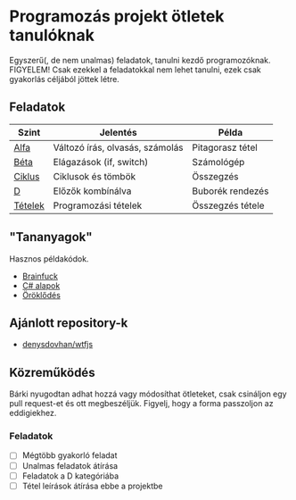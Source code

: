 # Programozás projekt ötletek tanulóknak

Egyszerű(, de nem unalmas) feladatok, tanulni kezdő programozóknak. FIGYELEM! Csak ezekkel a feladatokkal nem lehet tanulni, ezek csak gyakorlás céljából jöttek létre.

## Feladatok

| Szint                      | Jelentés                        | Példa            |
| -------------------------- | ------------------------------- | ---------------- |
| [Alfa](./Feladatok/A.md)   | Változó írás, olvasás, számolás | Pitagorasz tétel |
| [Béta](./Feladatok/B.md)   | Elágazások (if, switch)         | Számológép       |
| [Ciklus](./Feladatok/C.md) | Ciklusok és tömbök              | Összegzés        |
| [D](./Feladatok/D.md)      | Előzők kombínálva               | Buborék rendezés |
| [Tételek](Feladatok/T.md)  | Programozási tételek            | Összegzés tétele |

## "Tananyagok"

Hasznos példakódok.

- [Brainfuck](Tananyagok/brainfuck.md)
- [C# alapok](./Tananyagok/c#%20alapok.md)
- [Öröklődés](Tananyagok/öröklődés.md)

## Ajánlott repository-k

- [denysdovhan/wtfjs](https://github.com/denysdovhan/wtfjs)

## Közreműködés

Bárki nyugodtan adhat hozzá vagy módosíthat ötleteket, csak csináljon egy pull request-et és ott megbeszéljük. Figyelj, hogy a forma passzoljon az eddigiekhez.

### Feladatok

- [ ] Mégtöbb gyakorló feladat
- [ ] Unalmas feladatok átírása
- [ ] Feladatok a D kategóriába
- [ ] Tétel leírások átírása ebbe a projektbe